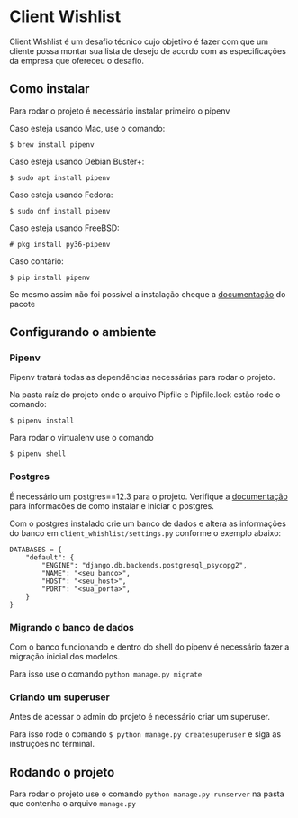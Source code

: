 # Client Wishlist
Client Wishlist é um desafio técnico cujo objetivo é fazer com que um cliente possa montar sua lista de desejo de acordo com as especificações da empresa que ofereceu o desafio.

## Como instalar
Para rodar o projeto é necessário instalar primeiro o pipenv

Caso esteja usando Mac, use o comando:

    $ brew install pipenv

Caso esteja usando Debian Buster+:

    $ sudo apt install pipenv

Caso esteja usando Fedora:

    $ sudo dnf install pipenv
    
Caso esteja usando FreeBSD:

    # pkg install py36-pipenv

Caso contário:

    $ pip install pipenv

Se mesmo assim não foi possível a instalação cheque a [documentação](https://pipenv.pypa.io/en/latest/#install-pipenv-today) do pacote

## Configurando o ambiente

### Pipenv
Pipenv tratará todas as dependências necessárias para rodar o projeto.

Na pasta raíz do projeto onde o arquivo Pipfile e Pipfile.lock estão rode o comando:
    
    $ pipenv install

Para rodar o virtualenv use o comando

    $ pipenv shell
    
### Postgres
É necessário um postgres==12.3 para o projeto.
Verifique a [documentação](https://www.postgresql.org/docs/current/tutorial-install.html) para informacões de como instalar e iniciar o postgres.

Com o postgres instalado crie um banco de dados e altera as informações do banco em
```client_whishlist/settings.py``` conforme o exemplo abaixo:

```
DATABASES = {
    "default": {
        "ENGINE": "django.db.backends.postgresql_psycopg2",
        "NAME": "<seu_banco>",
        "HOST": "<seu_host>",
        "PORT": "<sua_porta>",
    }
}
```

### Migrando o banco de dados
Com o banco funcionando e dentro do shell do pipenv é necessário fazer a migração inicial dos modelos.

Para isso use o comando ```python manage.py migrate```

### Criando um superuser
Antes de acessar o admin do projeto é necessário criar um superuser.

Para isso rode o comando ```$ python manage.py createsuperuser``` e siga as instruções no terminal.

## Rodando o projeto
Para rodar o projeto use o comando ```python manage.py runserver``` na pasta que contenha o arquivo ```manage.py```
